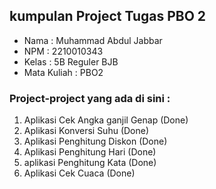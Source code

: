 ## kumpulan Project Tugas PBO 2

- Nama        : Muhammad Abdul Jabbar
- NPM         : 2210010343
- Kelas       : 5B Reguler BJB
- Mata Kuliah : PBO2

### Project-project yang ada di sini :
1. Aplikasi Cek Angka ganjil Genap (Done)
2. Aplikasi Konversi Suhu (Done)
3. Aplikasi Penghitung Diskon (Done)
4. Aplikasi Penghitung Hari (Done)
5. aplikasi Penghitung Kata (Done)
6. Aplikasi Cek Cuaca (Done)
